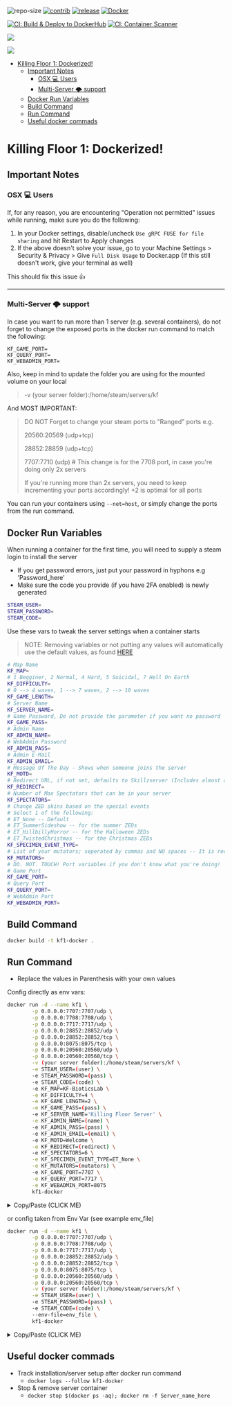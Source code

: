![repo-size](https://img.shields.io/github/repo-size/vel-san/killing-floor-docker?label=Repo-Size&style=flat-square) [![contrib](https://img.shields.io/github/contributors/vel-san/killing-floor-docker?label=Contributors&style=flat-square)](https://github.com/Vel-San/killing-floor-docker/graphs/contributors) [![release](https://img.shields.io/github/v/release/vel-san/killing-floor-docker?label=Release&style=flat-square)](https://github.com/Vel-San/killing-floor-docker/releases) [![Docker](https://img.shields.io/badge/Docker%20Hub-White--Listed%20Vanilla-Blue?style=flat-square)](https://hub.docker.com/r/vel7an/kf1-docker)

[![CI: Build & Deploy to DockerHub](https://github.com/Vel-San/killing-floor-docker/actions/workflows/build_deploy.yml/badge.svg?branch=master)](https://github.com/Vel-San/killing-floor-docker/actions/workflows/build_deploy.yml) [![CI: Container Scanner](https://github.com/Vel-San/killing-floor-docker/actions/workflows/trivy-analysis.yml/badge.svg)](https://github.com/Vel-San/killing-floor-docker/actions/workflows/trivy-analysis.yml)

[![](https://cache.gametracker.com/server_info/nn.h4ck.me:7707/b_350_20_692108_381007_ffffff_000000.png)](https://www.gametracker.com/server_info/nn.h4ck.me:7707/)

[![](https://cache.gametracker.com/server_info/nn.h4ck.me:7709/b_350_20_692108_381007_ffffff_000000.png)](https://www.gametracker.com/server_info/nn.h4ck.me:7709/)

- [Killing Floor 1: Dockerized!](#killing-floor-1-dockerized)
  - [Important Notes](#important-notes)
    - [OSX 💻 Users](#osx--users)
    - [Multi-Server 🌩 support](#multi-server--support)
  - [Docker Run Variables](#docker-run-variables)
  - [Build Command](#build-command)
  - [Run Command](#run-command)
  - [Useful docker commads](#useful-docker-commads)

# Killing Floor 1: Dockerized!

## Important Notes

### OSX 💻 Users 

If, for any reason, you are encountering "Operation not permitted" issues while running, make sure you do the following:

1. In your Docker settings, disable/uncheck `Use gRPC FUSE for file sharing` and hit Restart to Apply changes
2. If the above doesn't solve your issue, go to your Machine Settings > Security & Privacy > Give `Full Disk Usage` to Docker.app (If this still doesn't work, give your terminal as well)

This should fix this issue 👍

____

### Multi-Server 🌩 support

In case you want to run more than 1 server (e.g. several containers), do not forget to change the exposed ports in the docker run command to match the following:

```
KF_GAME_PORT=
KF_QUERY_PORT=
KF_WEBADMIN_PORT=
```

Also, keep in mind to update the folder you are using for the mounted volume on your local

>-v (your server folder):/home/steam/servers/kf

And MOST IMPORTANT:

> DO NOT Forget to change your steam ports to "Ranged" ports e.g.
>
> 20560:20569 (udp+tcp)
>
> 28852:28859 (udp+tcp)
>
> 7707:7710 (udp) # This change is for the 7708 port, in case you're doing only 2x servers
>
> If you're running more than 2x servers, you need to keep incrementing your ports accordingly! +2 is optimal for all ports

You can run your containers using `--net=host`, or simply change the ports from the run command.

## Docker Run Variables

When running a container for the first time, you will need to supply a steam login to install the server

- If you get password errors, just put your password in hyphons e.g 'Password_here'
- Make sure the code you provide (if you have 2FA enabled) is newly generated

```bash
STEAM_USER=
STEAM_PASSWORD=
STEAM_CODE=
```

Use these vars to tweak the server settings when a container starts

>NOTE: Removing variables or not putting any values will automatically use the default values, as found [HERE](https://github.com/Vel-San/killing-floor-docker/blob/master/scripts/kf1_functions.sh#L25)

```bash
# Map Name
KF_MAP=
# 1 Begginer, 2 Normal, 4 Hard, 5 Suicidal, 7 Hell On Earth
KF_DIFFICULTY=
# 0 --> 4 waves, 1 --> 7 waves, 2 --> 10 waves
KF_GAME_LENGTH=
# Server Name
KF_SERVER_NAME=
# Game Password, Do not provide the parameter if you want no password
KF_GAME_PASS=
# Admin Name
KF_ADMIN_NAME=
# WebAdmin Password
KF_ADMIN_PASS=
# Admin E-Mail
KF_ADMIN_EMAIL=
# Message Of The Day - Shows when someone joins the server
KF_MOTD=
# Redirect URL, if not set, defaults to Skillzserver (Includes almost all KF1 Mods)
KF_REDIRECT=
# Number of Max Spectators that can be in your server
KF_SPECTATORS=
# Change ZED skins based on the special events
# Select 1 of the following:
# ET_None -- Default
# ET_SummerSideshow -- for the summer ZEDs
# ET_HillbillyHorror -- for the Halloween ZEDs
# ET_TwistedChristmas -- for the Christmas ZEDs
KF_SPECIMEN_EVENT_TYPE=
# List of your mutators; seperated by commas and NO spaces -- It is recommended to use MutLoader to load your muts
KF_MUTATORS=
# DO. NOT. TOUCH! Port variables if you don't know what you're doing!
# Game Port
KF_GAME_PORT=
# Query Port
KF_QUERY_PORT=
# WebAdmin Port
KF_WEBADMIN_PORT=
```

## Build Command

```bash
docker build -t kf1-docker .
```

## Run Command

- Replace the values in Parenthesis with your own values

Config directly as env vars:

```bash
docker run -d --name kf1 \
        -p 0.0.0.0:7707:7707/udp \
        -p 0.0.0.0:7708:7708/udp \
        -p 0.0.0.0:7717:7717/udp \
        -p 0.0.0.0:28852:28852/udp \
        -p 0.0.0.0:28852:28852/tcp \
        -p 0.0.0.0:8075:8075/tcp \
        -p 0.0.0.0:20560:20560/udp \
        -p 0.0.0.0:20560:20560/tcp \
        -v (your server folder):/home/steam/servers/kf \
        -e STEAM_USER=(user) \
        -e STEAM_PASSWORD=(pass) \
        -e STEAM_CODE=(code) \
        -e KF_MAP=KF-BioticsLab \
        -e KF_DIFFICULTY=4 \
        -e KF_GAME_LENGTH=2 \
        -e KF_GAME_PASS=(pass) \
        -e KF_SERVER_NAME='Killing Floor Server' \
        -e KF_ADMIN_NAME=(name) \
        -e KF_ADMIN_PASS=(pass) \
        -e KF_ADMIN_EMAIL=(email) \
        -e KF_MOTD=Welcome \
        -e KF_REDIRECT=(redirect) \
        -e KF_SPECTATORS=6 \
        -e KF_SPECIMEN_EVENT_TYPE=ET_None \
        -e KF_MUTATORS=(mutators) \
        -e KF_GAME_PORT=7707 \
        -e KF_QUERY_PORT=7717 \
        -e KF_WEBADMIN_PORT=8075
        kf1-docker
```

<details>
  <summary>Copy/Paste (CLICK ME)</summary>

```bash
docker run -d --name kf1 -p 0.0.0.0:7707:7707/udp -p 0.0.0.0:7708:7708/udp -p 0.0.0.0:7717:7717/udp -p 0.0.0.0:28852:28852/udp -p 0.0.0.0:28852:28852/tcp -p 0.0.0.0:8075:8075/tcp -p 0.0.0.0:20560:20560/udp -p 0.0.0.0:20560:20560/tcp -v (your server folder):/home/steam/servers/kf -e STEAM_USER=(user) -e STEAM_PASSWORD=(pass) -e STEAM_CODE=(code) -e KF_MAP=KF-BioticsLab -e KF_DIFFICULTY=4 -e KF_GAME_LENGTH=2 -e KF_GAME_PASS=(pass) -e KF_SERVER_NAME='Killing Floor Server' -e KF_ADMIN_NAME=(name) -e KF_ADMIN_PASS=(pass) -e KF_ADMIN_EMAIL=(email) -e KF_MOTD=Welcome -e KF_REDIRECT=(redirect) -e KF_SPECTATORS=6 -e KF_SPECIMEN_EVENT_TYPE=ET_None -e KF_MUTATORS=(mutators) -e KF_GAME_PORT=7707 -e KF_QUERY_PORT=7717 -e KF_WEBADMIN_PORT=8075 kf1-docker
```

</details>

or config taken from Env Var (see example env_file)

```bash
docker run -d --name kf1 \
        -p 0.0.0.0:7707:7707/udp \
        -p 0.0.0.0:7708:7708/udp \
        -p 0.0.0.0:7717:7717/udp \
        -p 0.0.0.0:28852:28852/udp \
        -p 0.0.0.0:28852:28852/tcp \
        -p 0.0.0.0:8075:8075/tcp \
        -p 0.0.0.0:20560:20560/udp \
        -p 0.0.0.0:20560:20560/tcp \
        -v (your server folder):/home/steam/servers/kf \
        -e STEAM_USER=(user) \
        -e STEAM_PASSWORD=(pass) \
        -e STEAM_CODE=(code) \
        --env-file=env_file \
        kf1-docker
```

<details>
  <summary>Copy/Paste (CLICK ME)</summary>

```bash
docker run -d --name kf1 -p 0.0.0.0:7707:7707/udp -p 0.0.0.0:7708:7708/udp -p 0.0.0.0:7717:7717/udp -p 0.0.0.0:28852:28852/udp -p 0.0.0.0:28852:28852/tcp -p 0.0.0.0:8075:8075/tcp -p 0.0.0.0:20560:20560/udp -p 0.0.0.0:20560:20560/tcp -v (your server folder):/home/steam/servers/kf -e STEAM_USER=(user) -e STEAM_PASSWORD=(pass) -e STEAM_CODE=(code) --env-file=env_file kf1-docker
```

</details>

## Useful docker commads

- Track installation/server setup after docker run command
  - `docker logs --follow kf1-docker`
- Stop & remove server container
  - `docker stop $(docker ps -aq); docker rm -f Server_name_here`
